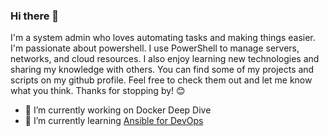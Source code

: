 ### Hi there 👋

I'm a system admin who loves automating tasks and making things easier. I'm passionate about powershell. I use PowerShell to manage servers, networks, and cloud resources. I also enjoy learning new technologies and sharing my knowledge with others. You can find some of my projects and scripts on my github profile. Feel free to check them out and let me know what you think. Thanks for stopping by! 😊

- 🔭 I’m currently working on Docker Deep Dive
- 🌱 I’m currently learning [Ansible for DevOps](https://www.ansiblefordevops.com/)

<!--
**adrimus/adrimus** is a ✨ _special_ ✨ repository because its `README.md` (this file) appears on your GitHub profile.

Here are some ideas to get you started:

- 🔭 I’m currently working on ...
- 🌱 I’m currently learning ...
- 👯 I’m looking to collaborate on ...
- 🤔 I’m looking for help with ...
- 💬 Ask me about ...
- 📫 How to reach me: ...
- 😄 Pronouns: ...
- ⚡ Fun fact: ...
-->
